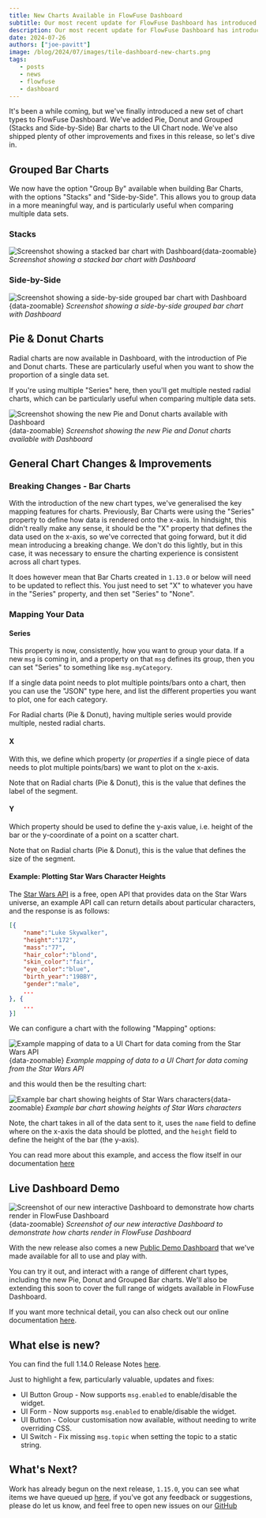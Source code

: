 ```yaml
---
title: New Charts Available in FlowFuse Dashboard
subtitle: Our most recent update for FlowFuse Dashboard has introduced Pie, Donut and Grouped Bar charts, and plenty more.
description: Our most recent update for FlowFuse Dashboard has introduced Pie, Donut and Grouped Bar charts, and plenty more.
date: 2024-07-26
authors: ["joe-pavitt"]
image: /blog/2024/07/images/tile-dashboard-new-charts.png
tags:
   - posts
   - news
   - flowfuse
   - dashboard
---
```


It's been a while coming, but we've finally introduced a new set of chart types to FlowFuse Dashboard. We've added Pie, Donut and Grouped (Stacks and Side-by-Side) Bar charts to the UI Chart node. We've also shipped plenty of other improvements and fixes in this release, so let's dive in.

<!--more-->

## Grouped Bar Charts

We now have the option "Group By" available when building Bar Charts, with the options "Stacks" and "Side-by-Side". This allows you to group data in a more meaningful way, and is particularly useful when comparing multiple data sets.

### Stacks

![Screenshot showing a stacked bar chart with Dashboard](./images/ui-chart-bar-grouped-finance-stacks.png){data-zoomable}
_Screenshot showing a stacked bar chart with Dashboard_

### Side-by-Side

![Screenshot showing a side-by-side grouped bar chart with Dashboard](./images/ui-chart-bar-grouped-finance.png){data-zoomable}
_Screenshot showing a side-by-side grouped bar chart with Dashboard_

## Pie & Donut Charts

Radial charts are now available in Dashboard, with the introduction of Pie and Donut charts. These are particularly useful when you want to show the proportion of a single data set.

If you're using multiple "Series" here, then you'll get multiple nested radial charts, which can be particularly useful when comparing multiple data sets.

![Screenshot showing the new Pie and Donut charts available with Dashboard](./images/ui-chart-pie-doughnut.png){data-zoomable}
_Screenshot showing the new Pie and Donut charts available with Dashboard_

## General Chart Changes & Improvements

### Breaking Changes - Bar Charts

With the introduction of the new chart types, we've generalised the key mapping features for charts. Previously, Bar Charts were using the "Series" property to define how data is rendered onto the x-axis. In hindsight, this didn't really make any sense, it should be the "X" property that defines the data used on the x-axis, so we've corrected that going forward, but it did mean introducing a breaking change. We don't do this lightly, but in this case, it was necessary to ensure the charting experience is consistent across all chart types.

It does however mean that Bar Charts created in `1.13.0` or below will need to be updated to reflect this. You just need to set "X" to whatever you have in the "Series" property, and then set "Series" to "None".

### Mapping Your Data

#### Series

This property is now, consistently, how you want to group your data. If a new `msg` is coming in, and a property on that `msg` defines its group, then you can set "Series" to something like `msg.myCategory`.

If a single data point needs to plot multiple points/bars onto a chart, then you can use the "JSON" type here, and list the different properties you want to plot, one for each category.

For Radial charts (Pie & Donut), having multiple series would provide multiple, nested radial charts.

#### X

With this, we define which property (or _properties_ if a single piece of data needs to plot multiple points/bars) we want to plot on the x-axis.

Note that on Radial charts (Pie & Donut), this is the value that defines the label of the segment.

#### Y

Which property should be used to define the y-axis value, i.e. height of the bar or the y-coordinate of a point on a scatter chart. 

Note that on Radial charts (Pie & Donut), this is the value that defines the size of the segment.

#### Example: Plotting Star Wars Character Heights

The [Star Wars API](https://swapi.dev/) is a free, open API that provides data on the Star Wars universe, an example API call can return details about particular characters, and the response is as follows:

```json
[{
    "name":"Luke Skywalker",
    "height":"172",
    "mass":"77",
    "hair_color":"blond",
    "skin_color":"fair",
    "eye_color":"blue",
    "birth_year":"19BBY",
    "gender":"male",
    ...
}, {
    ...
}]
```

We can configure a chart with the following "Mapping" options:

![Example mapping of data to a UI Chart for data coming from the Star Wars API](./images/ui-chart-bar-sw-config.png){data-zoomable}
_Example mapping of data to a UI Chart for data coming from the Star Wars API_

and this would then be the resulting chart:

![Example bar chart showing heights of Star Wars characters](./images/ui-chart-bar-sw.png){data-zoomable}
_Example bar chart showing heights of Star Wars characters_

Note, the chart takes in all of the data sent to it, uses the `name` field to define where on the x-axis the data should be plotted, and the `height` field to define the height of the bar (the y-axis). 

You can read more about this example, and access the flow itself in our documentation [here](https://dashboard.flowfuse.com/nodes/widgets/ui-chart.html#bar-charts)

## Live Dashboard Demo

![Screenshot of our new interactive Dashboard to demonstrate how charts render in FlowFuse Dashboard](./images/dashboard-interactive-docs.png){data-zoomable}
_Screenshot of our new interactive Dashboard to demonstrate how charts render in FlowFuse Dashboard_

With the new release also comes a new [Public Demo Dashboard](https://dashboard-demos.flowfuse.cloud/dashboard/charts-example) that we've made available for all to use and play with.

You can try it out, and interact with a range of different chart types, including the new Pie, Donut and Grouped Bar charts. We'll also be extending this soon to cover the full range of widgets available in FlowFuse Dashboard.

If you want more technical detail, you can also check out our online documentation [here](https://dashboard.flowfuse.com/nodes/widgets/ui-chart.html).

## What else is new?

You can find the full 1.14.0 Release Notes [here](https://github.com/FlowFuse/node-red-dashboard/releases/tag/v1.14.0).

Just to highlight a few, particularly valuable, updates and fixes:

 - UI Button Group - Now supports `msg.enabled` to enable/disable the widget.
 - UI Form - Now supports `msg.enabled` to enable/disable the widget.
 - UI Button - Colour customisation now available, without needing to write overriding CSS.
 - UI Switch - Fix missing `msg.topic` when setting the topic to a static string.

 ## What's Next?

 Work has already begun on the next release, `1.15.0`, you can see what items we have queued up [here](https://github.com/orgs/FlowFuse/projects/15/views/1), if you've got any feedback or suggestions, please do let us know, and feel free to open new issues on our [GitHub](https://github.com/FlowFuse/node-red-dashboard/issues)
